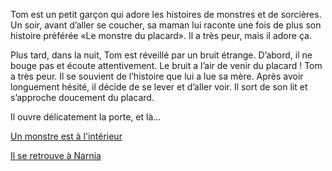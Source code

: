 Tom est un petit garçon qui adore les histoires de monstres et de sorcières. Un soir, avant d’aller se coucher, sa maman lui raconte une fois de plus son histoire préférée «Le monstre du placard». Il a très peur, mais il adore ça. 

Plus tard, dans la nuit, Tom est réveillé par un bruit étrange. D’abord, il ne bouge pas et écoute attentivement. Le bruit a l’air de venir du placard ! Tom a très peur. Il se souvient de l’histoire que lui a lue sa mère. Après avoir longuement hésité, il décide de se lever et d’aller voir. Il sort de son lit et s’approche doucement du placard. 

Il ouvre délicatement la porte, et là...


[Un monstre est à l'intérieur](monstre/1.md)

[Il se retrouve à Narnia](narnia/1.md)


